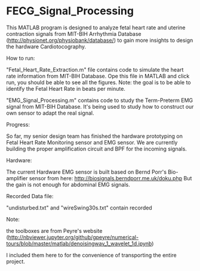 # FECG_Signal_Processing



This MATLAB program is designed to analyze fetal heart rate and uterine contraction signals from MIT-BIH Arrhythmia Database (http://physionet.org/physiobank/database/) to gain more insights to design the hardware Cardiotocography. 

How to run:

"Fetal_Heart_Rate_Extraction.m" file contains code to simulate the heart rate information from MIT-BIH Database. Ope this file in MATLAB and click run, you should be able to see all the figures. Note: the goal is to be able to identify the Fetal Heart Rate in beats per minute.

"EMG_Signal_Processing.m" contains code to study the Term-Preterm EMG signal from MIT-BIH Database. It's being used to study how to construct our own sensor to adapt the real signal.


Progress:

So far, my senior design team has finished the hardware prototyping on Fetal Heart Rate Monitoring sensor and EMG sensor. We are currently building the proper amplification circuit and BPF for the incoming signals.

Hardware:

The current Hardware EMG sensor is built based on Bernd Porr's Bio-amplifier sensor from here: http://biosignals.berndporr.me.uk/doku.php
But the gain is not enough for abdominal EMG signals.



Recorded Data file:

"undisturbed.txt" and "wireSwing30s.txt" contain recorded


Note:

the toolboxes are from Peyre's website (http://nbviewer.jupyter.org/github/gpeyre/numerical-tours/blob/master/matlab/denoisingwav_1_wavelet_1d.ipynb)

I included them here to for the convenience of transporting the entire project.
